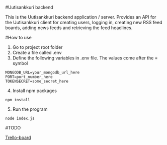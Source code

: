 #Uutisankkuri backend

This is the Uutisankkuri backend application / server. Provides an API for the Uutisankkuri client for creating users, logging in, creating new RSS feed boards, adding news feeds and retrieving the feed headlines.

#How to use

1. Go to project root folder
2. Create a file called .env
3. Define the following variables in .env file. The values come after the = symbol

```
MONGODB_URL=your_mongodb_url_here
PORT=port_number_here
TOKENSECRET=some_secret_here
```
4. Install npm packages
```
npm install
```
5. Run the program
```
node index.js
```

#TODO

[Trello-board](https://trello.com/b/oJJQuuAT/uutisankkuri-backend)